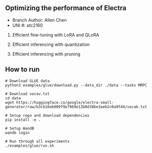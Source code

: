 ## Optimizing the performance of Electra 

- Branch Author: Allen Chen
- UNI #: atc2160


1. Efficient fine-tuning with LoRA and QLoRA

2. Efficient inferencing with quantization

3. Efficient inferencing with pruning

## How to run
```
# Download GLUE data
python3 examples/glue/download.py --data_dir ./data --tasks MRPC

# Download vocav.txt
cd data
wget https://huggingface.co/google/electra-small-generator/raw/b3cb16eb009f9e7969e12b0d38be3aeb2c0a9fd4/vocab.txt

# Setup repo and download dependencies
pip install -e .

# Setup WandB
wandb login

# Run through all experiments
./examples/glue/run.sh
```
